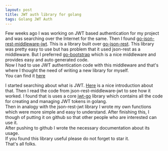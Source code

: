 ```yaml
---
layout: post
title: JWT auth library for golang
tags: Golang JWT Auth
---
```


Few weeks ago I was working on JWT based authentication for my project and was searching over the Internet for the same. Then I found [go-json-rest-middleware-jwt](http://github.com/StephanDollberg/go-json-rest-middleware-jwt). This is a library built over [go-json-rest](http://github.com/ant0ine/go-json-rest/). This library was pretty easy to use but has problem that it used json-rest as a middleware. But I preferred [go-bootstrap](https://github.com/go-bootstrap/go-bootstrap) which is a nice middleware and provides easy and auto generated code.    
Now I had to use JWT authentication code with this middleware and that's where I thought the need of writing a new library for myself.    
You can find it [here](http://github.com/sitaramshelke/go-jwt-auth)    

<!--more-->    
I started searching about what is JWT. [Here](https://jwt.io/introduction) is a nice introduction about that. Then I read the code from json-rest-middleware-jwt to see how it worked. I found that is uses a core [jwt-go](github.com/dgrijalva/jwt-go) library which contains all the code for creating and managing JWT tokens in golang.   
Then in analogy with the json-rest-jwt library I wrote my own functions which were more simple and easy to understand. After finishing this, I though of putting it on github so that other people who are interested can use it.   
After pushing to github I wrote the necessary documentation about its usage.    
If you found this library useful please do not forget to star it.    
That's all folks.
